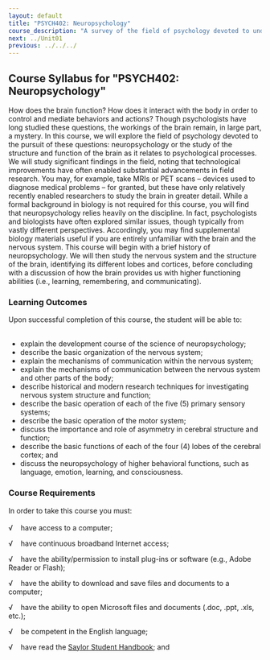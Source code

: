 ```yaml
---
layout: default
title: "PSYCH402: Neuropsychology"
course_description: "A survey of the field of psychology devoted to understanding how the brain functions and how it interacts with the body in order to control and mediate behaviors and actions."
next: ../Unit01
previous: ../../../
---
```

Course Syllabus for "PSYCH402: Neuropsychology"
-----------------------------------------------

How does the brain function? How does it interact with the body in order
to control and mediate behaviors and actions? Though psychologists have
long studied these questions, the workings of the brain remain, in large
part, a mystery. In this course, we will explore the field of psychology
devoted to the pursuit of these questions: neuropsychology or the study
of the structure and function of the brain as it relates to
psychological processes. We will study significant findings in the
field, noting that technological improvements have often enabled
substantial advancements in field research. You may, for example, take
MRIs or PET scans – devices used to diagnose medical problems – for
granted, but these have only relatively recently enabled researchers to
study the brain in greater detail. While a formal background in biology
is not required for this course, you will find that neuropsychology
relies heavily on the discipline. In fact, psychologists and biologists
have often explored similar issues, though typically from vastly
different perspectives. Accordingly, you may find supplemental biology
materials useful if you are entirely unfamiliar with the brain and the
nervous system. This course will begin with a brief history of
neuropsychology. We will then study the nervous system and the structure
of the brain, identifying its different lobes and cortices, before
concluding with a discussion of how the brain provides us with higher
functioning abilities (i.e., learning, remembering, and communicating).

### Learning Outcomes

Upon successful completion of this course, the student will be able
to:  
  

-   explain the development course of the science of neuropsychology;
-   describe the basic organization of the nervous system;
-   explain the mechanisms of communication within the nervous system;
-   explain the mechanisms of communication between the nervous system
    and other parts of the body;
-   describe historical and modern research techniques for investigating
    nervous system structure and function;
-   describe the basic operation of each of the five (5) primary sensory
    systems;
-   describe the basic operation of the motor system;
-   discuss the importance and role of asymmetry in cerebral structure
    and function;
-   describe the basic functions of each of the four (4) lobes of the
    cerebral cortex; and
-   discuss the neuropsychology of higher behavioral functions, such as
    language, emotion, learning, and consciousness.

### Course Requirements

In order to take this course you must:  
    
 √    have access to a computer;  
  
 √    have continuous broadband Internet access;  
  
 √    have the ability/permission to install plug-ins or software (e.g.,
Adobe Reader or Flash);  
  
 √    have the ability to download and save files and documents to a
computer;  
  
 √    have the ability to open Microsoft files and documents (.doc,
.ppt, .xls, etc.);  
  
 √    be competent in the English language;  
  
 √    have read the [Saylor Student
Handbook](http://www.saylor.org/site/wp-content/uploads/2012/05/Saylor-StudentHandbook.pdf);
and  
  


